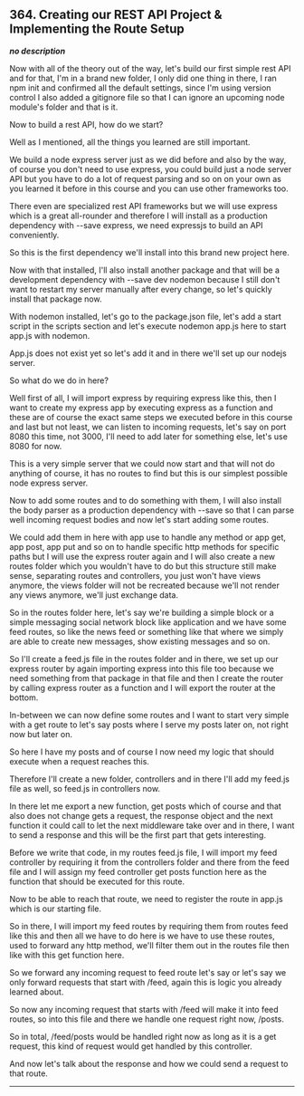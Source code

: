 ## 364. Creating our REST API Project & Implementing the Route Setup

<strong><em>no description</em></strong>

Now with all of the theory out of the way, let's build our first simple rest API
and for that, I'm in a brand new folder, I only did one thing in there, I ran
npm init and confirmed all the default settings, since I'm using version control
I also added a gitignore file so that I can ignore an upcoming node module's
folder and that is it. 

Now to build a rest API, how do we start? 

Well as I mentioned, all the things you learned are still important. 

We build a node express server just as we did before and also by the way, of
course you don't need to use express, you could build just a node server API but
you have to do a lot of request parsing and so on on your own as you learned it
before in this course and you can use other frameworks too. 

There even are specialized rest API frameworks but we will use express which is
a great all-rounder and therefore I will install as a production dependency with
--save express, we need expressjs to build an API conveniently. 

So this is the first dependency we'll install into this brand new project here. 

Now with that installed, I'll also install another package and that will be a
development dependency with --save dev nodemon because I still don't want to
restart my server manually after every change, so let's quickly install that
package now. 

With nodemon installed, let's go to the package.json file, let's add a start
script in the scripts section and let's execute nodemon app.js here to start
app.js with nodemon. 

App.js does not exist yet so let's add it and in there we'll set up our nodejs
server. 

So what do we do in here? 

Well first of all, I will import express by requiring express like this, then I
want to create my express app by executing express as a function and these are
of course the exact same steps we executed before in this course and last but
not least, we can listen to incoming requests, let's say on port 8080 this time,
not  3000, I'll need to add later for something else, let's use 8080 for now. 

This is a very simple server that we could now start and that will not do
anything of course, it has no routes to find but this is our simplest possible
node express server. 

Now to add some routes and to do something with them, I will also install the
body parser as a production dependency with --save so that I can parse well
incoming request bodies and now let's start adding some routes. 

We could add them in here with app use to handle any method or app get, app
post, app put and so on to handle specific http methods for specific paths but I
will use the express router again and I will also create a new routes folder
which you wouldn't have to do but this structure still make sense, separating
routes and controllers, you just won't have views anymore, the views folder will
not be recreated because we'll not render any views anymore, we'll just exchange
data. 

So in the routes folder here, let's say we're building a simple block or a
simple messaging social network block like application and we have some feed
routes, so like the news feed or something like that where we simply are able to
create new messages, show existing messages and so on. 

So I'll create a feed.js file in the routes folder and in there, we set up our
express router by again importing express into this file too because we need
something from that package in that file and then I create the router by calling
express router as a function and I will export the router at the bottom. 

In-between we can now define some routes and I want to start very simple with a
get route to let's say posts where I serve my posts later on, not right now but
later on. 

So here I have my posts and of course I now need my logic that should execute
when a request reaches this. 

Therefore I'll create a new folder, controllers and in there I'll add my feed.js
file as well, so feed.js in controllers now. 

In there let me export a new function, get posts which of course and that also
does not change gets a request, the response object and the next function it
could call to let the next middleware take over and in there, I want to send a
response and this will be the first part that gets interesting. 

Before we write that code, in my routes feed.js file, I will import my feed
controller by requiring it from the controllers folder and there from the feed
file and I will assign my feed controller get posts function here as the
function that should be executed for this route. 

Now to be able to reach that route, we need to register the route in app.js
which is our starting file. 

So in there, I will import my feed routes by requiring them from routes feed
like this and then all we have to do here is we have to use these routes, used
to forward any http method, we'll filter them out in the routes file then like
with this get function here. 

So we forward any incoming request to feed route let's say or let's say we only
forward requests that start with /feed, again this is logic you already learned
about. 

So now any incoming request that starts with /feed will make it into feed
routes, so into this file and there we handle one request right now, /posts. 

So in total, /feed/posts would be handled right now as long as it is a get
request, this kind of request would get handled by this controller. 

And now let's talk about the response and how we could send a request to that
route. 

---